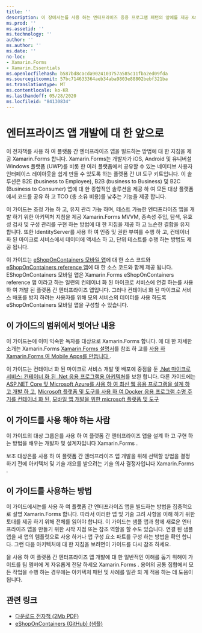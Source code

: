 ```yaml
---
title: ''
description: 이 장에서는를 사용 하는 엔터프라이즈 응용 프로그램 패턴의 앞에를 제공 Xamarin.Forms 합니다.
ms.prod: ''
ms.assetid: ''
ms.technology: ''
author: ''
ms.author: ''
ms.date: ''
no-loc:
- Xamarin.Forms
- Xamarin.Essentials
ms.openlocfilehash: b587bd8cacda9024103757a585c11fba2ed09fda
ms.sourcegitcommit: 57bc714633364aeb34aba9803e88802bebf321ba
ms.translationtype: MT
ms.contentlocale: ko-KR
ms.lasthandoff: 05/28/2020
ms.locfileid: "84130834"
---
```

# <a name="preface-to-enterprise-app-development"></a>엔터프라이즈 앱 개발에 대 한 앞으로

이 전자책를 사용 하 여 플랫폼 간 엔터프라이즈 앱을 빌드하는 방법에 대 한 지침을 제공 Xamarin.Forms 합니다. Xamarin.Forms는 개발자가 iOS, Android 및 유니버설 Windows 플랫폼 (UWP)를 비롯 한 여러 플랫폼에서 공유할 수 있는 네이티브 사용자 인터페이스 레이아웃을 쉽게 만들 수 있도록 하는 플랫폼 간 UI 도구 키트입니다. 이 솔루션은 B2E (business to Employee), B2B (business to Business) 및 B2C (Business to Consumer) 앱에 대 한 종합적인 솔루션을 제공 하 여 모든 대상 플랫폼에서 코드를 공유 하 고 TCO (총 소유 비용)를 낮추는 기능을 제공 합니다.

이 가이드는 조정 가능 하 고, 유지 관리 가능 하며, 테스트 가능한 엔터프라이즈 앱을 개발 하기 위한 아키텍처 지침을 제공 Xamarin.Forms MVVM, 종속성 주입, 탐색, 유효성 검사 및 구성 관리를 구현 하는 방법에 대 한 지침을 제공 하 고 느슨한 결합을 유지 합니다. 또한 IdentityServer를 사용 하 여 인증 및 권한 부여를 수행 하 고, 컨테이너 화 된 마이크로 서비스에서 데이터에 액세스 하 고, 단위 테스트를 수행 하는 방법도 제공 됩니다.

이 가이드는 [eShopOnContainers 모바일 앱](https://github.com/dotnet-architecture/eShopOnContainers/tree/master/src/Mobile)에 대 한 소스 코드와 [eShopOnContainers reference 앱](https://github.com/dotnet-architecture/eShopOnContainers)에 대 한 소스 코드와 함께 제공 됩니다. EShopOnContainers 모바일 앱은 Xamarin.Forms eShopOnContainers reference 앱 이라고 하는 일련의 컨테이너 화 된 마이크로 서비스에 연결 하는를 사용 하 여 개발 된 플랫폼 간 엔터프라이즈 앱입니다. 그러나 컨테이너 화 된 마이크로 서비스 배포를 방지 하려는 사용자를 위해 모의 서비스의 데이터를 사용 하도록 eShopOnContainers 모바일 앱을 구성할 수 있습니다.

## <a name="whats-left-out-of-this-guides-scope"></a>이 가이드의 범위에서 벗어난 내용

이 가이드는에 이미 익숙한 독자를 대상으로 Xamarin.Forms 합니다. 에 대 한 자세한 소개는 Xamarin.Forms [ Xamarin.Forms 설명서](~/xamarin-forms/index.yml)를 참조 하 고를 [사용 하 Xamarin.Forms 여 Mobile Apps를 만듭니다 ](https://aka.ms/xamebook).

이 가이드는 컨테이너 화 된 마이크로 서비스 개발 및 배포에 중점을 둔 [.Net 마이크로 서비스: 컨테이너 화 된 .Net 응용 프로그램용 아키텍처](https://aka.ms/microservicesebook)를 보완 합니다. 다른 가이드에는 [ASP.NET Core 및 Microsoft Azure를 사용 하 여 최신 웹 응용 프로그램을 설계 하 고 개발 하 고](https://aka.ms/WebAppEbook), [Microsoft 플랫폼 및 도구를 사용 하 여 Docker 응용 프로그램 수명 주기를 컨테이너 화 된](https://aka.ms/dockerlifecycleebook), [모바일 앱 개발을 위한 microsoft 플랫폼 및 도구](https://aka.ms/MobAppDev/StndPDF)

## <a name="who-should-use-this-guide"></a>이 가이드를 사용 해야 하는 사람

이 가이드의 대상 그룹은를 사용 하 여 플랫폼 간 엔터프라이즈 앱을 설계 하 고 구현 하는 방법을 배우는 개발자 및 설계자입니다 Xamarin.Forms .

보조 대상은를 사용 하 여 플랫폼 간 엔터프라이즈 앱 개발을 위해 선택할 방법을 결정 하기 전에 아키텍처 및 기술 개요를 받으려는 기술 의사 결정자입니다 Xamarin.Forms .

## <a name="how-to-use-this-guide"></a>이 가이드를 사용하는 방법

이 가이드에서는를 사용 하 여 플랫폼 간 엔터프라이즈 앱을 빌드하는 방법을 집중적으로 설명 Xamarin.Forms 합니다. 따라서 이러한 앱 및 기술 고려 사항을 이해 하기 위한 토대를 제공 하기 위해 전체를 읽어야 합니다. 이 가이드는 샘플 앱과 함께 새로운 엔터프라이즈 앱을 만들기 위한 시작 지점 또는 참조 역할을 할 수도 있습니다. 연결 된 샘플 앱을 새 앱의 템플릿으로 사용 하거나 앱 구성 요소 파트를 구성 하는 방법을 확인 합니다. 그런 다음 아키텍처에 대 한 지침을 보려면이 가이드를 다시 참조 하세요.

을 사용 하 여 플랫폼 간 엔터프라이즈 앱 개발에 대 한 일반적인 이해를 돕기 위해이 가이드를 팀 멤버에 게 자유롭게 전달 하세요 Xamarin.Forms . 용어의 공통 집합에서 모든 작업을 수행 하는 경우에는 아키텍처 패턴 및 사례를 일관 되 게 적용 하는 데 도움이 됩니다.

## <a name="related-links"></a>관련 링크

- [다운로드 전자책 (2Mb PDF)](https://aka.ms/xamarinpatternsebook)
- [eShopOnContainers (GitHub) (샘플)](https://github.com/dotnet-architecture/eShopOnContainers)
